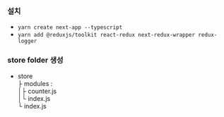 ### 설치
* `yarn create next-app --typescript`
* `yarn add @reduxjs/toolkit react-redux next-redux-wrapper redux-logger`
### store folder 생성
* store  
  ├ modules :  
│├ counter.js  
│└ index.js  
  └ index.js
